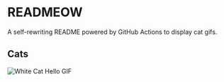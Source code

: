 # READMEOW

A self-rewriting README powered by GitHub Actions to display cat gifs.

## Cats

![White Cat Hello GIF](https://media3.giphy.com/media/v1.Y2lkPTlhY2QwMmRhM2V2bHN0ZmcxbW9sZ2V0d3lpeHJ6NTkzcng1aTNucjFhM2FsZHBtdCZlcD12MV9naWZzX3NlYXJjaCZjdD1n/vFKqnCdLPNOKc/200.gif)
